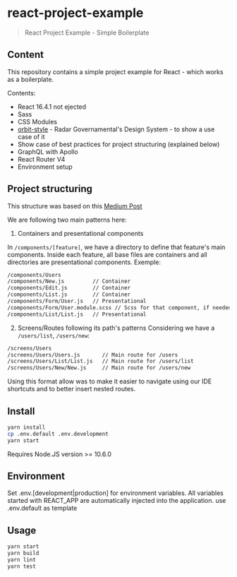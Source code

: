 # react-project-example

> React Project Example - Simple Boilerplate

## Content

This repository contains a simple project example for React - which works as a boilerplate.

Contents:

- React 16.4.1 not ejected
- Sass
- CSS Modules
- [orbit-style](https://github.com/radargovernamental/orbit-style) - Radar Governamental's Design System - to show a use case of it
- Show case of best practices for project structuring (explained below)
- GraphQL with Apollo
- React Router V4
- Environment setup

## Project structuring

This structure was based on this [Medium Post](https://hackernoon.com/structuring-projects-and-naming-components-in-react-1261b6e18d76)

We are following two main patterns here:
1. Containers and presentational components

In `/components/[feature]`, we have a directory to define that feature's main components. Inside each feature, all base files are containers and all directories are presentational components. Exemple:

```bash
/components/Users
/components/New.js         // Container
/components/Edit.js        // Container
/components/List.js        // Container
/components/Form/User.js   // Presentational
/components/Form/User.module.scss // Scss for that component, if needed
/components/List/List.js   // Presentational
```

2. Screens/Routes following its path's patterns
Considering we have a `/users/list`, `/users/new`:
```bash
/screens/Users
/screens/Users/Users.js       // Main route for /users
/screens/Users/List/List.js   // Main route for /users/list
/screens/Users/New/New.js     // Main route for /users/new
```
Using this format allow was to make it easier to navigate using our IDE shortcuts and to better insert nested routes.


## Install

```bash
yarn install
cp .env.default .env.development
yarn start
```

Requires Node.JS version >= 10.6.0

## Environment

Set .env.[development|production] for environment variables. All variables started with REACT_APP are automatically injected into the application. use .env.default as template


## Usage

```bash
yarn start
yarn build
yarn lint
yarn test

```
